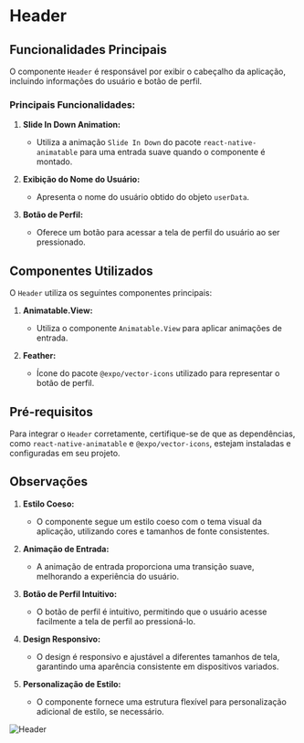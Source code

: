 # Header

## Funcionalidades Principais

O componente `Header` é responsável por exibir o cabeçalho da aplicação, incluindo informações do usuário e botão de perfil.

### Principais Funcionalidades:

1. **Slide In Down Animation:**
   - Utiliza a animação `Slide In Down` do pacote `react-native-animatable` para uma entrada suave quando o componente é montado.

2. **Exibição do Nome do Usuário:**
   - Apresenta o nome do usuário obtido do objeto `userData`.

3. **Botão de Perfil:**
   - Oferece um botão para acessar a tela de perfil do usuário ao ser pressionado.

## Componentes Utilizados

O `Header` utiliza os seguintes componentes principais:

1. **Animatable.View:**
   - Utiliza o componente `Animatable.View` para aplicar animações de entrada.

2. **Feather:**
   - Ícone do pacote `@expo/vector-icons` utilizado para representar o botão de perfil.

## Pré-requisitos

Para integrar o `Header` corretamente, certifique-se de que as dependências, como `react-native-animatable` e `@expo/vector-icons`, estejam instaladas e configuradas em seu projeto.

## Observações

1. **Estilo Coeso:**
   - O componente segue um estilo coeso com o tema visual da aplicação, utilizando cores e tamanhos de fonte consistentes.

2. **Animação de Entrada:**
   - A animação de entrada proporciona uma transição suave, melhorando a experiência do usuário.

3. **Botão de Perfil Intuitivo:**
   - O botão de perfil é intuitivo, permitindo que o usuário acesse facilmente a tela de perfil ao pressioná-lo.

4. **Design Responsivo:**
   - O design é responsivo e ajustável a diferentes tamanhos de tela, garantindo uma aparência consistente em dispositivos variados.

5. **Personalização de Estilo:**
   - O componente fornece uma estrutura flexível para personalização adicional de estilo, se necessário.


![Header](asset/header.png)

